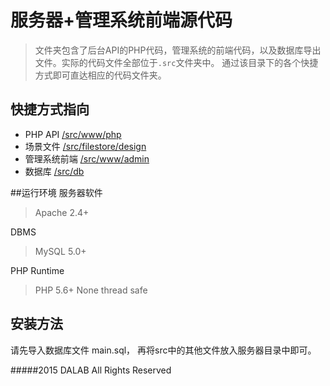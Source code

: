 # 服务器+管理系统前端源代码
>文件夹包含了后台API的PHP代码，管理系统的前端代码，以及数据库导出文件。实际的代码文件全部位于`.src`文件夹中。
>通过该目录下的各个快捷方式即可直达相应的代码文件夹。
## 快捷方式指向
 - PHP API 			[/src/www/php](#)
 - 场景文件 		[/src/filestore/design](#)
 - 管理系统前端 	[/src/www/admin](#)
 - 数据库 			[/src/db](#)

##运行环境
服务器软件
>Apache 2.4+

DBMS
>MySQL 5.0+

PHP Runtime
>PHP 5.6+ None thread safe

## 安装方法
请先导入数据库文件 main.sql，
再将src中的其他文件放入服务器目录中即可。

#####2015 DALAB All Rights Reserved


